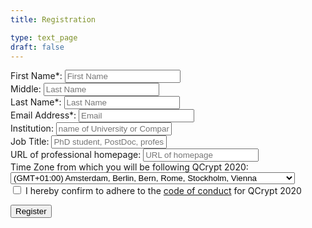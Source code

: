 ```yaml
---
title: Registration

type: text_page
draft: false
---
```


<form name="registration" method="POST" data-netlify="true" action="/registration-success-begkxmhzvguzkzdpxxmhgqwbstggrf">

  <div>
    <label for="first_name">First Name*:</label>
    <input type="text" name="first" placeholder="First Name"  id="first_name" required />
  </div>

  <div>
    <label for="last_name">Middle:</label>
    <input type="text" name="middle" placeholder="Last Name"  id="middle_name" />
  </div>

  <div>
    <label for="last_name">Last Name*:</label>
    <input type="text" name="last" placeholder="Last Name"  id="last_name" required />
  </div>

  <div>
    <label for="email">Email Address*:</label>
    <input type="email" name="email" placeholder="Email"  id="email" required />
  </div>

  <div>
    <label for="institution">Institution:</label>
    <input type="text" name="institution" placeholder="name of University or Company"  id="institution"  />
  </div>

  <div>
    <label for="job">Job Title:</label>
    <input type="text" name="job" placeholder="PhD student, PostDoc, professor, CTO, ..."  id="job"  />
  </div>

  <div>
    <label for="homepage">URL of professional homepage:</label>
    <input type="url" name="homepage" placeholder="URL of homepage"  id="homepage"  />
  </div>

  <div>
    <label for="timezone">Time Zone from which you will be following QCrypt 2020: </label>
    <select name="timezone[]" id="timezone">
      <!-- list from https://www.freeformatter.com/time-zone-list-html-select.html -->
      <option timeZoneId="1" gmtAdjustment="GMT-12:00" useDaylightTime="0" value="-12">(GMT-12:00) International Date Line West</option>
    	<option timeZoneId="2" gmtAdjustment="GMT-11:00" useDaylightTime="0" value="-11">(GMT-11:00) Midway Island, Samoa</option>
    	<option timeZoneId="3" gmtAdjustment="GMT-10:00" useDaylightTime="0" value="-10">(GMT-10:00) Hawaii</option>
    	<option timeZoneId="4" gmtAdjustment="GMT-09:00" useDaylightTime="1" value="-9">(GMT-09:00) Alaska</option>
    	<option timeZoneId="5" gmtAdjustment="GMT-08:00" useDaylightTime="1" value="-8">(GMT-08:00) Pacific Time (US & Canada)</option>
    	<option timeZoneId="6" gmtAdjustment="GMT-08:00" useDaylightTime="1" value="-8">(GMT-08:00) Tijuana, Baja California</option>
    	<option timeZoneId="7" gmtAdjustment="GMT-07:00" useDaylightTime="0" value="-7">(GMT-07:00) Arizona</option>
    	<option timeZoneId="8" gmtAdjustment="GMT-07:00" useDaylightTime="1" value="-7">(GMT-07:00) Chihuahua, La Paz, Mazatlan</option>
    	<option timeZoneId="9" gmtAdjustment="GMT-07:00" useDaylightTime="1" value="-7">(GMT-07:00) Mountain Time (US & Canada)</option>
    	<option timeZoneId="10" gmtAdjustment="GMT-06:00" useDaylightTime="0" value="-6">(GMT-06:00) Central America</option>
    	<option timeZoneId="11" gmtAdjustment="GMT-06:00" useDaylightTime="1" value="-6">(GMT-06:00) Central Time (US & Canada)</option>
    	<option timeZoneId="12" gmtAdjustment="GMT-06:00" useDaylightTime="1" value="-6">(GMT-06:00) Guadalajara, Mexico City, Monterrey</option>
    	<option timeZoneId="13" gmtAdjustment="GMT-06:00" useDaylightTime="0" value="-6">(GMT-06:00) Saskatchewan</option>
    	<option timeZoneId="14" gmtAdjustment="GMT-05:00" useDaylightTime="0" value="-5">(GMT-05:00) Bogota, Lima, Quito, Rio Branco</option>
    	<option timeZoneId="15" gmtAdjustment="GMT-05:00" useDaylightTime="1" value="-5">(GMT-05:00) Eastern Time (US & Canada)</option>
    	<option timeZoneId="16" gmtAdjustment="GMT-05:00" useDaylightTime="1" value="-5">(GMT-05:00) Indiana (East)</option>
    	<option timeZoneId="17" gmtAdjustment="GMT-04:00" useDaylightTime="1" value="-4">(GMT-04:00) Atlantic Time (Canada)</option>
    	<option timeZoneId="18" gmtAdjustment="GMT-04:00" useDaylightTime="0" value="-4">(GMT-04:00) Caracas, La Paz</option>
    	<option timeZoneId="19" gmtAdjustment="GMT-04:00" useDaylightTime="0" value="-4">(GMT-04:00) Manaus</option>
    	<option timeZoneId="20" gmtAdjustment="GMT-04:00" useDaylightTime="1" value="-4">(GMT-04:00) Santiago</option>
    	<option timeZoneId="21" gmtAdjustment="GMT-03:30" useDaylightTime="1" value="-3.5">(GMT-03:30) Newfoundland</option>
    	<option timeZoneId="22" gmtAdjustment="GMT-03:00" useDaylightTime="1" value="-3">(GMT-03:00) Brasilia</option>
    	<option timeZoneId="23" gmtAdjustment="GMT-03:00" useDaylightTime="0" value="-3">(GMT-03:00) Buenos Aires, Georgetown</option>
    	<option timeZoneId="24" gmtAdjustment="GMT-03:00" useDaylightTime="1" value="-3">(GMT-03:00) Greenland</option>
    	<option timeZoneId="25" gmtAdjustment="GMT-03:00" useDaylightTime="1" value="-3">(GMT-03:00) Montevideo</option>
    	<option timeZoneId="26" gmtAdjustment="GMT-02:00" useDaylightTime="1" value="-2">(GMT-02:00) Mid-Atlantic</option>
    	<option timeZoneId="27" gmtAdjustment="GMT-01:00" useDaylightTime="0" value="-1">(GMT-01:00) Cape Verde Is.</option>
    	<option timeZoneId="28" gmtAdjustment="GMT-01:00" useDaylightTime="1" value="-1">(GMT-01:00) Azores</option>
    	<option timeZoneId="29" gmtAdjustment="GMT+00:00" useDaylightTime="0" value="0">(GMT+00:00) Casablanca, Monrovia, Reykjavik</option>
    	<option timeZoneId="30" gmtAdjustment="GMT+00:00" useDaylightTime="1" value="0">(GMT+00:00) Greenwich Mean Time : Dublin, Edinburgh, Lisbon, London</option>
    	<option timeZoneId="31" gmtAdjustment="GMT+01:00" useDaylightTime="1" value="1" selected>(GMT+01:00) Amsterdam, Berlin, Bern, Rome, Stockholm, Vienna</option>
    	<option timeZoneId="32" gmtAdjustment="GMT+01:00" useDaylightTime="1" value="1">(GMT+01:00) Belgrade, Bratislava, Budapest, Ljubljana, Prague</option>
    	<option timeZoneId="33" gmtAdjustment="GMT+01:00" useDaylightTime="1" value="1">(GMT+01:00) Brussels, Copenhagen, Madrid, Paris</option>
    	<option timeZoneId="34" gmtAdjustment="GMT+01:00" useDaylightTime="1" value="1">(GMT+01:00) Sarajevo, Skopje, Warsaw, Zagreb</option>
    	<option timeZoneId="35" gmtAdjustment="GMT+01:00" useDaylightTime="1" value="1">(GMT+01:00) West Central Africa</option>
    	<option timeZoneId="36" gmtAdjustment="GMT+02:00" useDaylightTime="1" value="2">(GMT+02:00) Amman</option>
    	<option timeZoneId="37" gmtAdjustment="GMT+02:00" useDaylightTime="1" value="2">(GMT+02:00) Athens, Bucharest, Istanbul</option>
    	<option timeZoneId="38" gmtAdjustment="GMT+02:00" useDaylightTime="1" value="2">(GMT+02:00) Beirut</option>
    	<option timeZoneId="39" gmtAdjustment="GMT+02:00" useDaylightTime="1" value="2">(GMT+02:00) Cairo</option>
    	<option timeZoneId="40" gmtAdjustment="GMT+02:00" useDaylightTime="0" value="2">(GMT+02:00) Harare, Pretoria</option>
    	<option timeZoneId="41" gmtAdjustment="GMT+02:00" useDaylightTime="1" value="2">(GMT+02:00) Helsinki, Kyiv, Riga, Sofia, Tallinn, Vilnius</option>
    	<option timeZoneId="42" gmtAdjustment="GMT+02:00" useDaylightTime="1" value="2">(GMT+02:00) Jerusalem</option>
    	<option timeZoneId="43" gmtAdjustment="GMT+02:00" useDaylightTime="1" value="2">(GMT+02:00) Minsk</option>
    	<option timeZoneId="44" gmtAdjustment="GMT+02:00" useDaylightTime="1" value="2">(GMT+02:00) Windhoek</option>
    	<option timeZoneId="45" gmtAdjustment="GMT+03:00" useDaylightTime="0" value="3">(GMT+03:00) Kuwait, Riyadh, Baghdad</option>
    	<option timeZoneId="46" gmtAdjustment="GMT+03:00" useDaylightTime="1" value="3">(GMT+03:00) Moscow, St. Petersburg, Volgograd</option>
    	<option timeZoneId="47" gmtAdjustment="GMT+03:00" useDaylightTime="0" value="3">(GMT+03:00) Nairobi</option>
    	<option timeZoneId="48" gmtAdjustment="GMT+03:00" useDaylightTime="0" value="3">(GMT+03:00) Tbilisi</option>
    	<option timeZoneId="49" gmtAdjustment="GMT+03:30" useDaylightTime="1" value="3.5">(GMT+03:30) Tehran</option>
    	<option timeZoneId="50" gmtAdjustment="GMT+04:00" useDaylightTime="0" value="4">(GMT+04:00) Abu Dhabi, Muscat</option>
    	<option timeZoneId="51" gmtAdjustment="GMT+04:00" useDaylightTime="1" value="4">(GMT+04:00) Baku</option>
    	<option timeZoneId="52" gmtAdjustment="GMT+04:00" useDaylightTime="1" value="4">(GMT+04:00) Yerevan</option>
    	<option timeZoneId="53" gmtAdjustment="GMT+04:30" useDaylightTime="0" value="4.5">(GMT+04:30) Kabul</option>
    	<option timeZoneId="54" gmtAdjustment="GMT+05:00" useDaylightTime="1" value="5">(GMT+05:00) Yekaterinburg</option>
    	<option timeZoneId="55" gmtAdjustment="GMT+05:00" useDaylightTime="0" value="5">(GMT+05:00) Islamabad, Karachi, Tashkent</option>
    	<option timeZoneId="56" gmtAdjustment="GMT+05:30" useDaylightTime="0" value="5.5">(GMT+05:30) Sri Jayawardenapura</option>
    	<option timeZoneId="57" gmtAdjustment="GMT+05:30" useDaylightTime="0" value="5.5">(GMT+05:30) Chennai, Kolkata, Mumbai, New Delhi</option>
    	<option timeZoneId="58" gmtAdjustment="GMT+05:45" useDaylightTime="0" value="5.75">(GMT+05:45) Kathmandu</option>
    	<option timeZoneId="59" gmtAdjustment="GMT+06:00" useDaylightTime="1" value="6">(GMT+06:00) Almaty, Novosibirsk</option>
    	<option timeZoneId="60" gmtAdjustment="GMT+06:00" useDaylightTime="0" value="6">(GMT+06:00) Astana, Dhaka</option>
    	<option timeZoneId="61" gmtAdjustment="GMT+06:30" useDaylightTime="0" value="6.5">(GMT+06:30) Yangon (Rangoon)</option>
    	<option timeZoneId="62" gmtAdjustment="GMT+07:00" useDaylightTime="0" value="7">(GMT+07:00) Bangkok, Hanoi, Jakarta</option>
    	<option timeZoneId="63" gmtAdjustment="GMT+07:00" useDaylightTime="1" value="7">(GMT+07:00) Krasnoyarsk</option>
    	<option timeZoneId="64" gmtAdjustment="GMT+08:00" useDaylightTime="0" value="8">(GMT+08:00) Beijing, Chongqing, Hong Kong, Urumqi</option>
    	<option timeZoneId="65" gmtAdjustment="GMT+08:00" useDaylightTime="0" value="8">(GMT+08:00) Kuala Lumpur, Singapore</option>
    	<option timeZoneId="66" gmtAdjustment="GMT+08:00" useDaylightTime="0" value="8">(GMT+08:00) Irkutsk, Ulaan Bataar</option>
    	<option timeZoneId="67" gmtAdjustment="GMT+08:00" useDaylightTime="0" value="8">(GMT+08:00) Perth</option>
    	<option timeZoneId="68" gmtAdjustment="GMT+08:00" useDaylightTime="0" value="8">(GMT+08:00) Taipei</option>
    	<option timeZoneId="69" gmtAdjustment="GMT+09:00" useDaylightTime="0" value="9">(GMT+09:00) Osaka, Sapporo, Tokyo</option>
    	<option timeZoneId="70" gmtAdjustment="GMT+09:00" useDaylightTime="0" value="9">(GMT+09:00) Seoul</option>
    	<option timeZoneId="71" gmtAdjustment="GMT+09:00" useDaylightTime="1" value="9">(GMT+09:00) Yakutsk</option>
    	<option timeZoneId="72" gmtAdjustment="GMT+09:30" useDaylightTime="0" value="9.5">(GMT+09:30) Adelaide</option>
    	<option timeZoneId="73" gmtAdjustment="GMT+09:30" useDaylightTime="0" value="9.5">(GMT+09:30) Darwin</option>
    	<option timeZoneId="74" gmtAdjustment="GMT+10:00" useDaylightTime="0" value="10">(GMT+10:00) Brisbane</option>
    	<option timeZoneId="75" gmtAdjustment="GMT+10:00" useDaylightTime="1" value="10">(GMT+10:00) Canberra, Melbourne, Sydney</option>
    	<option timeZoneId="76" gmtAdjustment="GMT+10:00" useDaylightTime="1" value="10">(GMT+10:00) Hobart</option>
    	<option timeZoneId="77" gmtAdjustment="GMT+10:00" useDaylightTime="0" value="10">(GMT+10:00) Guam, Port Moresby</option>
    	<option timeZoneId="78" gmtAdjustment="GMT+10:00" useDaylightTime="1" value="10">(GMT+10:00) Vladivostok</option>
    	<option timeZoneId="79" gmtAdjustment="GMT+11:00" useDaylightTime="1" value="11">(GMT+11:00) Magadan, Solomon Is., New Caledonia</option>
    	<option timeZoneId="80" gmtAdjustment="GMT+12:00" useDaylightTime="1" value="12">(GMT+12:00) Auckland, Wellington</option>
    	<option timeZoneId="81" gmtAdjustment="GMT+12:00" useDaylightTime="0" value="12">(GMT+12:00) Fiji, Kamchatka, Marshall Is.</option>
    	<option timeZoneId="82" gmtAdjustment="GMT+13:00" useDaylightTime="0" value="13">(GMT+13:00) Nuku'alofa</option>
    </select>
  </div>

  <div>
    <input type="checkbox" name="code-of-conduct" placeholder="code"  id="code" required />
    <label for="conduct">I hereby confirm to adhere to the <a href="/code-of-conduct-online" target="_blank">code of conduct</a> for QCrypt 2020</label>
  </div>

  <div hidden aria-hidden="true">
    <label>
      Don’t fill this out if you're human:
      <input name="bot-field" />
    </label>
  </div>

  <button type="submit">Register</button>

</form>
